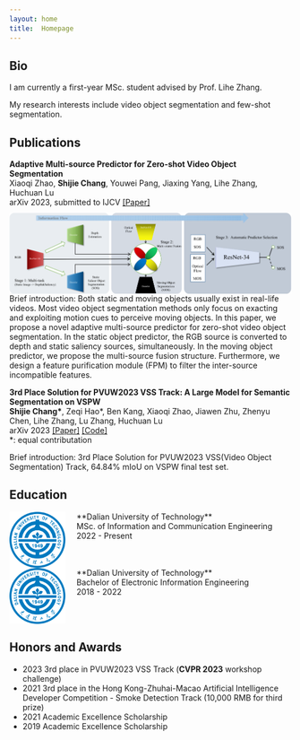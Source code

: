 ```yaml
---
layout: home
title:  Homepage
---
```


## Bio
I am currently a first-year MSc. student advised by Prof. Lihe Zhang.

My research interests include video object segmentation and few-shot segmentation.

## Publications

**Adaptive Multi-source Predictor for Zero-shot Video Object Segmentation**<br />
Xiaoqi Zhao, **Shijie Chang**, Youwei Pang, Jiaxing Yang, Lihe Zhang, Huchuan Lu<br />
arXiv 2023, submitted to IJCV [[Paper]](https://arxiv.org/pdf/2303.10383.pdf)<br />
<img style="float:left;padding-right:20px;padding-top:10px;" width="600" src="/assets/papers/IJCVUVOS.png"><br />
<br clear="left" />
Brief introduction: Both static and moving objects usually exist in real-life videos. Most video object segmentation methods only focus on exacting and exploiting motion cues to perceive moving objects. In this paper, we propose a novel adaptive multi-source predictor for zero-shot video object segmentation. In the static object predictor, the RGB source is converted to depth and static saliency sources, simultaneously. In the moving object predictor, we propose the multi-source fusion structure. Furthermore, we design a feature purification module (FPM) to filter the inter-source incompatible features.<br />

**3rd Place Solution for PVUW2023 VSS Track: A Large Model for Semantic Segmentation on VSPW**<br />
**Shijie Chang\***, Zeqi Hao\*, Ben Kang, Xiaoqi Zhao, Jiawen Zhu, Zhenyu Chen, Lihe Zhang, Lu Zhang, Huchuan Lu<br />
arXiv 2023 [[Paper]](https://arxiv.org/pdf/.pdf) [[Code]](https://github.com/DUT-CSJ/PVUW2023-VSS-3rd)<br />
\*: equal contributation

Brief introduction: 3rd Place Solution for PVUW2023 VSS(Video Object Segmentation) Track, 64.84% mIoU on VSPW final test set.


## Education
<img style="float:left;padding-right:20px;" width="100" src="/assets/orgs/dut.png">
**Dalian University of Technology**<br />
MSc. of Information and Communication Engineering<br />
2022 - Present<br style="clear:both" />

<img style="float:left;padding-right:20px;" width="100" src="/assets/orgs/dut.png">
**Dalian University of Technology**<br />
Bachelor of Electronic Information Engineering<br />
2018 - 2022<br style="clear:both" />

## Honors and Awards
* 2023 3rd place in PVUW2023 VSS Track (**CVPR 2023** workshop challenge)
* 2021 3rd place in the Hong Kong-Zhuhai-Macao Artificial Intelligence Developer Competition - Smoke Detection Track (10,000 RMB for third prize)
* 2021 Academic Excellence Scholarship
* 2019 Academic Excellence Scholarship
